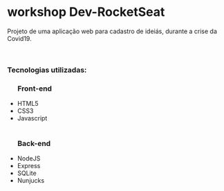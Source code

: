 # workshop Dev-RocketSeat
Projeto de uma aplicação web para cadastro de ideiás, durante a crise da Covid19.

<br>
<h3>Tecnologias utilizadas: </h3>
<ul>
<h3>Front-end</h3>
<li>HTML5</li>
<li>CSS3</li>
<li>Javascript</li>
</br>
<h3>Back-end</h3>
<li>NodeJS</li>
<li>Express</li>
<li>SQLite</li>
<li>Nunjucks</li>
